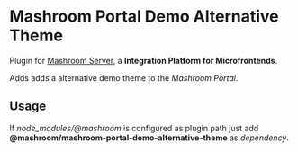 
# Mashroom Portal Demo Alternative Theme

Plugin for [Mashroom Server](https://www.mashroom-server.com), a **Integration Platform for Microfrontends**.

Adds adds a alternative demo theme to the _Mashroom Portal_.

## Usage

If *node_modules/@mashroom* is configured as plugin path just add **@mashroom/mashroom-portal-demo-alternative-theme** as *dependency*.

